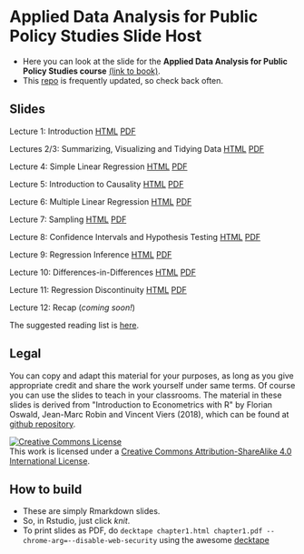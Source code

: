 # Applied Data Analysis for Public Policy Studies Slide Host 

* Here you can look at the slide for the **Applied Data Analysis for Public Policy Studies course** [(link to book)](https://michelefioretti.github.io/ScPoEconometrics/). 
* This [repo](https://michelefioretti.github.io/ScPoEconometrics-Slides/) is frequently updated, so check back often.


## Slides

Lecture 1: Introduction [HTML](https://raw.githack.com/michelefioretti/ScPoEconometrics-Slides/master/chapter1/chapter1.html) [PDF](https://github.com/michelefioretti/ScPoEconometrics-Slides/blob/master/chapter1/chapter1.pdf)

Lectures 2/3: Summarizing, Visualizing and Tidying Data [HTML](https://raw.githack.com/michelefioretti/ScPoEconometrics-Slides/master/chapter2/chapter2.html) [PDF](https://github.com/michelefioretti/ScPoEconometrics-Slides/blob/master/chapter2/chapter2.pdf)

Lecture 4: Simple Linear Regression [HTML](https://raw.githack.com/michelefioretti/ScPoEconometrics-Slides/master/chapter3/chapter3.html) [PDF](https://github.com/michelefioretti/ScPoEconometrics-Slides/blob/master/chapter3/chapter3.pdf)

Lecture 5: Introduction to Causality [HTML](https://raw.githack.com/michelefioretti/ScPoEconometrics-Slides/master/chapter_causality/causality.html) [PDF](https://github.com/michelefioretti/ScPoEconometrics-Slides/blob/master/chapter_causality/causality.pdf)

Lecture 6: Multiple Linear Regression [HTML](https://raw.githack.com/michelefioretti/ScPoEconometrics-Slides/master/chapter4/chapter4.html) [PDF](https://github.com/michelefioretti/ScPoEconometrics-Slides/blob/master/chapter4/chapter4.pdf)

Lecture 7: Sampling [HTML](https://raw.githack.com/michelefioretti/ScPoEconometrics-Slides/master/chapter6/chapter6.html) [PDF](https://github.com/michelefioretti/ScPoEconometrics-Slides/blob/master/chapter6/chapter6.pdf)

Lecture 8: Confidence Intervals and Hypothesis Testing [HTML](https://raw.githack.com/michelefioretti/ScPoEconometrics-Slides/master/chapter_hypothesis/hypothesis.html) [PDF](https://github.com/michelefioretti/ScPoEconometrics-Slides/blob/master/chapter_hypothesis/hypothesis.pdf)

Lecture 9: Regression Inference [HTML](https://raw.githack.com/michelefioretti/ScPoEconometrics-Slides/master/chapter_reginference/reg_inference.html) [PDF](https://github.com/michelefioretti/ScPoEconometrics-Slides/blob/master/chapter_reginference/reg_inference.pdf)

Lecture 10: Differences-in-Differences [HTML](https://raw.githack.com/michelefioretti/ScPoEconometrics-Slides/master/chapter_did/chapter_did.html) [PDF](https://github.com/michelefioretti/ScPoEconometrics-Slides/blob/master/chapter_did/chapter_did.pdf)

Lecture 11: Regression Discontinuity [HTML](https://raw.githack.com/michelefioretti/ScPoEconometrics-Slides/master/chapter-RDD/RDD.html) [PDF](https://github.com/michelefioretti/ScPoEconometrics-Slides/blob/master/chapter-RDD/RDD.pdf)

Lecture 12: Recap (*coming soon!*)

The suggested reading list is [here](https://github.com/michelefioretti/ScPoEconometrics-Slides/blob/master/syllabus.md).

## Legal

You can copy and adapt this material for your purposes, as long as you give appropriate credit and share the work yourself  under same terms. Of course you can use the slides to teach in your classrooms. The material in these slides is derived from "Introduction to Econometrics with R" by Florian Oswald, Jean-Marc Robin and Vincent Viers (2018), which can be found at [github repository](https://github.com/ScPoEcon/ScPoEconometrics).

<a rel="license" href="http://creativecommons.org/licenses/by-sa/4.0/"><img alt="Creative Commons License" style="border-width:0" src="https://i.creativecommons.org/l/by-sa/4.0/88x31.png" /></a><br />This work is licensed under a <a rel="license" href="http://creativecommons.org/licenses/by-sa/4.0/">Creative Commons Attribution-ShareAlike 4.0 International License</a>.

## How to build

* These are simply Rmarkdown slides.
* So, in Rstudio, just click *knit*.
* To print slides as PDF, do 
```decktape chapter1.html chapter1.pdf --chrome-arg=--disable-web-security```
using the awesome [decktape](https://github.com/astefanutti/decktape)
